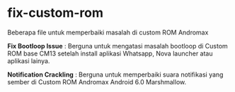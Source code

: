 # fix-custom-rom
Beberapa file untuk memperbaiki masalah di custom ROM Andromax

<b>Fix Bootloop Issue</b> : Berguna untuk mengatasi masalah bootloop di Custom ROM base CM13 setelah install aplikasi Whatsapp, Nova launcher atau aplikasi lainya.

<b>Notification Crackling</b> : Berguna untuk memperbaiki suara notifikasi yang sember di Custom ROM Andromax Android 6.0 Marshmallow.
